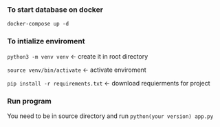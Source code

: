 ### To start database on docker 
`docker-compose up -d`

### To intialize enviroment

`python3 -m venv venv` <- create it in root directory

`source venv/bin/activate`  <- activate enviroment

`pip install -r requirements.txt`  <- download requierments for project

###  Run program
You need to be in source directory and run 
`python(your version) app.py`

